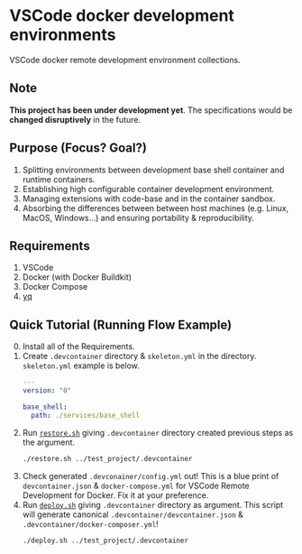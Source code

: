 # VSCode docker development environments

VSCode docker remote development environment collections.

## Note

**This project has been under development yet**. The specifications would be **changed disruptively** in the future.

## Purpose (Focus? Goal?)

1. Splitting environments between development base shell container and runtime containers.
2. Establishing high configurable container development environment.
3. Managing extensions with code-base and in the container sandbox.
4. Absorbing the differences between between host machines (e.g. Linux, MacOS, Windows...) and ensuring portability & reproducibility.

## Requirements

1. VSCode
2. Docker (with Docker Buildkit)
3. Docker Compose
4. [yq](https://github.com/mikefarah/yq)

## Quick Tutorial (Running Flow Example)

0. Install all of the Requirements.
1. Create `.devcontainer` directory & `skeleton.yml` in the directory. `skeleton.yml` example is below.
   ```yml
   ---
   version: "0"

   base_shell:
     path: ./services/base_shell
   ```
2. Run [`restore.sh`](./restore.sh) giving `.devcontainer` directory created previous steps as the argument.
   ```sh
   ./restore.sh ../test_project/.devcontainer
   ```
3. Check generated `.devconainer/config.yml` out! This is a blue print of `devcontainer.json` & `docker-compose.yml` for VSCode Remote Development for Docker. Fix it at your preference.
4. Run [`deploy.sh`](./deploy.sh) giving `.devcontainer` directory as argument. This script will generate canonical `.devcontainer/devcontainer.json` & `.devcontainer/docker-composer.yml`!
   ```sh
   ./deploy.sh ../test_project/.devcontainer
   ```
